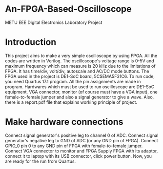 # An-FPGA-Based-Oscilloscope
METU EEE Digital Electronics Laboratory Project

# Introduction
This project aims to make a very simple oscilloscope by using FPGA. All the codes are written in Verilog. The oscilloscope's voltage range is 0-5V and maximum frequency which can measure is 20 kHz due to the limitations of FPGA. It has time/div, volt/div, autoscale and AC/DC mode buttons. The FPGA used in the project is DE1-SoC board, 5CSEMA5F31C6. To run code, you need Quartus 17.1 program. All the pin assignments are made in program. Hardwares which must be used to run oscilloscope are DE1-SoC equipment, VGA connector, monitor (of course must have a VGA input), one female-to-female jumper and also a signal generator to give a wave. Also, there is a report.pdf file that explains working principle of project.

# Make hardware connections
Connect signal generator's positive leg to channel 0 of ADC.
Connect signal generator's negative leg to GND of ADC (or any GND pin of FPGA).
Connect GPIO_0 pin 0 to any GND pin of FPGA with female-to-female jumper.
Connect VGA connector to monitor and FPGA
Supply FPGA with its adaptor, connect it to laptop with its USB connector, click power button.
Now, you are ready for the run from Quartus.
